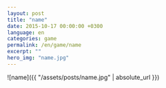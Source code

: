 ```yaml
---
layout: post
title: "name"
date: 2015-10-17 00:00:00 +0300
language: en
categories: game
permalink: /en/game/name
excerpt: ""
hero_img: "name.jpg"
---
```

![name]({{ "/assets/posts/name.jpg" | absolute_url }})
